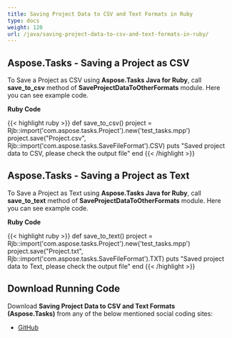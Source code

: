 ```yaml
---
title: Saving Project Data to CSV and Text Formats in Ruby
type: docs
weight: 120
url: /java/saving-project-data-to-csv-and-text-formats-in-ruby/
---
```


## **Aspose.Tasks - Saving a Project as CSV**
To Save a Project as CSV using **Aspose.Tasks Java for Ruby**, call **save_to_csv** method of **SaveProjectDataToOtherFormats** module. Here you can see example code.

**Ruby Code**

{{< highlight ruby >}}
def save_to_csv()
    project = Rjb::import('com.aspose.tasks.Project').new('test_tasks.mpp')
    project.save("Project.csv", Rjb::import('com.aspose.tasks.SaveFileFormat').CSV)
    puts "Saved project data to CSV, please check the output file"
end
{{< /highlight >}}

## **Aspose.Tasks - Saving a Project as Text**
To Save a Project as Text using **Aspose.Tasks Java for Ruby**, call **save_to_text** method of **SaveProjectDataToOtherFormats** module. Here you can see example code.

**Ruby Code**

{{< highlight ruby >}}
def save_to_text()
    project = Rjb::import('com.aspose.tasks.Project').new('test_tasks.mpp')
    project.save("Project.txt", Rjb::import('com.aspose.tasks.SaveFileFormat').TXT)
    puts "Saved project data to Text, please check the output file"
end
{{< /highlight >}}

## **Download Running Code**
Download **Saving Project Data to CSV and Text Formats (Aspose.Tasks)** from any of the below mentioned social coding sites:

- [GitHub](https://github.com/aspose-tasks/Aspose.Tasks-for-Java/blob/master/Plugins/Aspose_Tasks_Java_for_Ruby/lib/asposetasksjava/Projects/saveprojectdatatootherformats.rb)

